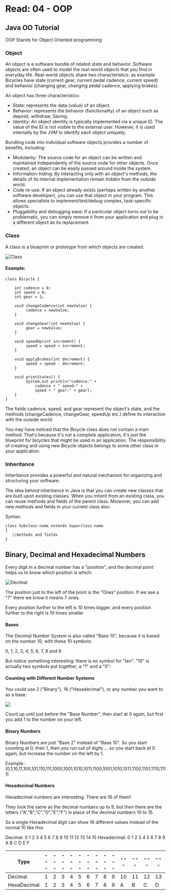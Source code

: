 # Read: 04 - OOP

## Java OO Tutorial

OOP Stands for Object Oriented programming

### Object

An object is a software bundle of related state and behavior. Software objects are often used to model the real-world objects that you find in everyday life. Real-world objects share two characteristics: as example Bicycles have state (current gear, current pedal cadence, current speed) and behavior (changing gear, changing pedal cadence, applying brakes).

An object has three characteristics:

- State: represents the data (value) of an object.
- Behavior: represents the behavior (functionality) of an object such as deposit, withdraw, Saving.
- Identity: An object identity is typically implemented via a unique ID. The value of the ID is not visible to the external user. However, it is used internally by the JVM to identify each object uniquely.

Bundling code into individual software objects provides a number of benefits, including:

- Modularity: The source code for an object can be written and maintained independently of the source code for other objects. Once created, an object can be easily passed around inside the system.
- Information-hiding: By interacting only with an object's methods, the details of its internal implementation remain hidden from the outside world.
- Code re-use: If an object already exists (perhaps written by another software developer), you can use that object in your program. This allows specialists to implement/test/debug complex, task-specific objects.
- Pluggability and debugging ease: If a particular object turns out to be problematic, you can simply remove it from your application and plug in a different object as its replacement.

### Class

A class is a blueprint or prototype from which objects are created.

![Class](https://static.javatpoint.com/images/class-in-java.png)

#### Example:

```
class Bicycle {

    int cadence = 0;
    int speed = 0;
    int gear = 1;

    void changeCadence(int newValue) {
         cadence = newValue;
    }

    void changeGear(int newValue) {
         gear = newValue;
    }

    void speedUp(int increment) {
         speed = speed + increment;
    }

    void applyBrakes(int decrement) {
         speed = speed - decrement;
    }

    void printStates() {
         System.out.println("cadence:" +
             cadence + " speed:" +
             speed + " gear:" + gear);
    }
}

```

The fields cadence, speed, and gear represent the object's state, and the methods (changeCadence, changeGear, speedUp etc.) define its interaction with the outside world.

You may have noticed that the Bicycle class does not contain a main method. That's because it's not a complete application; it's just the blueprint for bicycles that might be used in an application. The responsibility of creating and using new Bicycle objects belongs to some other class in your application.

### Inheritance

Inheritance provides a powerful and natural mechanism for organizing and structuring your software.

The idea behind inheritance in Java is that you can create new classes that are built upon existing classes. When you inherit from an existing class, you can reuse methods and fields of the parent class. Moreover, you can add new methods and fields in your current class also.

Syntax:

```
class Subclass-name extends Superclass-name
{
   //methods and fields
}
```

## Binary, Decimal and Hexadecimal Numbers

Every digit in a decimal number has a "position", and the decimal point helps us to know which position is which:

![Decimal](https://www.mathsisfun.com/numbers/images/decimal.svg)

The position just to the left of the point is the "Ones" position. If we see a "7" there we know it means 7 ones.

Every position further to the left is 10 times bigger, and every position further to the right is 10 times smaller

#### Bases

The Decimal Number System is also called "Base 10", because it is based on the number 10, with these 10 symbols:

0, 1, 2, 3, 4, 5, 6, 7, 8 and 9

But notice something interesting: there is no symbol for "ten". "10" is actually two symbols put together, a "1" and a "0":

#### Counting with Different Number Systems

You could use 2 ("Binary"), 16 ("Hexadecimal"), or any number you want to as a base.

![](https://www.mathsisfun.com/numbers/images/number-odometer1.gif)

Count up until just before the "Base Number", then start at 0 again, but first you add 1 to the number on your left.

#### Binary Numbers

Binary Numbers are just "Base 2" instead of "Base 10". So you start counting at 0, then 1, then you run out of digits ... so you start back at 0 again, but increase the number on the left by 1.

Example : (0,1,10,11,100,101,110,111,1000,1001,1010,1011,1100,1001,1010,1011,1100,1101,1110,1111)

#### Hexadecimal Numbers

Hexadecimal numbers are interesting. There are 16 of them!

They look the same as the decimal numbers up to 9, but then there are the letters ("A',"B","C","D","E","F") in place of the decimal numbers 10 to 15.

So a single Hexadecimal digit can show 16 different values instead of the normal 10 like this:

Decimal: 0 1 2 3 4 5 6 7 8 9 10 11 12 13 14 15
Hexadecimal: 0 1 2 3 4 5 6 7 8 9 A B C D E F

| Type        | --- | --- | --- | --- | --- | --- | --- | --- | --- | --- | --- | --- | --- | --- | --- |
| ----------- | --- | --- | --- | --- | --- | --- | --- | --- | --- | --- | --- | --- | --- | --- | --- |
| Decimal     | 1   | 2   | 3   | 4   | 5   | 6   | 7   | 8   | 9   | 10  | 11  | 12  | 13  | 14  | 15  |
| HexaDecimal | 1   | 2   | 3   | 4   | 5   | 6   | 7   | 8   | 9   | A   | B   | C   | D   | E   | F   |
